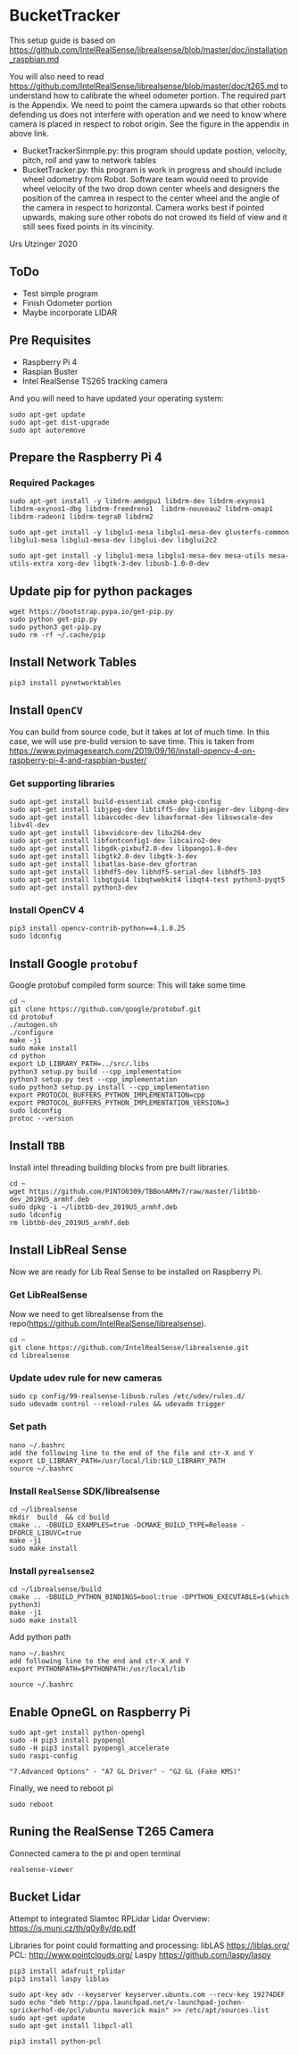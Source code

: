 # BucketTracker

This setup guide is based on https://github.com/IntelRealSense/librealsense/blob/master/doc/installation_raspbian.md

You will also need to read 
https://github.com/IntelRealSense/librealsense/blob/master/doc/t265.md
to understand how to calibrate the wheel odometer portion. The required part is the Appendix. We need to point the camera upwards so that other robots defending us does not interfere with operation and we need to know where camera is placed in respect to robot origin. See the figure in the appendix in above link.

- BucketTrackerSinmple.py: this program should update postion, velocity, pitch, roll and yaw to network tables
- BucketTracker.py: this program is work in progress and should include wheel odometry from Robot. Software team would need to provide wheel velocity of the two drop down center wheels and designers the position of the camrea in respect to the center wheel and the angle of the camera in respect to horizontal. Camera works best if pointed upwards, making sure other robots do not crowed its field of view and it still sees fixed points in its vincinity. 

Urs Utzinger 2020

## ToDo
- Test simple program
- Finish Odometer portion
- Maybe incorporate LIDAR

## Pre Requisites
- Raspberry Pi 4
- Raspian Buster
- Intel RealSense TS265 tracking camera

And you will need to have updated your operating system:
```
sudo apt-get update
sudo apt-get dist-upgrade
sudo apt autoremove
```

## Prepare the Raspberry Pi 4

### Required Packages
```
sudo apt-get install -y libdrm-amdgpu1 libdrm-dev libdrm-exynos1 libdrm-exynos1-dbg libdrm-freedreno1  libdrm-nouveau2 libdrm-omap1 libdrm-radeon1 libdrm-tegra0 libdrm2

sudo apt-get install -y libglu1-mesa libglu1-mesa-dev glusterfs-common libglu1-mesa libglu1-mesa-dev libglui-dev libglui2c2

sudo apt-get install -y libglu1-mesa libglu1-mesa-dev mesa-utils mesa-utils-extra xorg-dev libgtk-3-dev libusb-1.0-0-dev
```

## Update pip for python packages
```
wget https://bootstrap.pypa.io/get-pip.py
sudo python get-pip.py
sudo python3 get-pip.py
sudo rm -rf ~/.cache/pip
```

## Install Network Tables
```
pip3 install pynetworktables
```

## Install `OpenCV`
You can build from source code, but it takes at lot of much time. In this case, we will use pre-build version to save time.
This is taken from https://www.pyimagesearch.com/2019/09/16/install-opencv-4-on-raspberry-pi-4-and-raspbian-buster/

### Get supporting libraries
```
sudo apt-get install build-essential cmake pkg-config
sudo apt-get install libjpeg-dev libtiff5-dev libjasper-dev libpng-dev
sudo apt-get install libavcodec-dev libavformat-dev libswscale-dev libv4l-dev
sudo apt-get install libxvidcore-dev libx264-dev
sudo apt-get install libfontconfig1-dev libcairo2-dev
sudo apt-get install libgdk-pixbuf2.0-dev libpango1.0-dev
sudo apt-get install libgtk2.0-dev libgtk-3-dev
sudo apt-get install libatlas-base-dev gfortran
sudo apt-get install libhdf5-dev libhdf5-serial-dev libhdf5-103
sudo apt-get install libqtgui4 libqtwebkit4 libqt4-test python3-pyqt5
sudo apt-get install python3-dev
```

### Install OpenCV 4
```
pip3 install opencv-contrib-python==4.1.0.25
sudo ldconfig
```

## Install  Google `protobuf`
Google protobuf compiled form source: This will take some time

```
cd ~
git clone https://github.com/google/protobuf.git
cd protobuf
./autogen.sh
./configure
make -j1
sudo make install
cd python
export LD_LIBRARY_PATH=../src/.libs
python3 setup.py build --cpp_implementation 
python3 setup.py test --cpp_implementation
sudo python3 setup.py install --cpp_implementation
export PROTOCOL_BUFFERS_PYTHON_IMPLEMENTATION=cpp
export PROTOCOL_BUFFERS_PYTHON_IMPLEMENTATION_VERSION=3
sudo ldconfig
protoc --version
```

## Install `TBB`
Install intel threading building blocks from pre built libraries.

```
cd ~
wget https://github.com/PINTO0309/TBBonARMv7/raw/master/libtbb-dev_2019U5_armhf.deb
sudo dpkg -i ~/libtbb-dev_2019U5_armhf.deb
sudo ldconfig
rm libtbb-dev_2019U5_armhf.deb
```

## Install LibReal Sense
Now we are ready for Lib Real Sense to be installed on Raspberry Pi.

### Get LibRealSense
Now we need to get librealsense from the repo(https://github.com/IntelRealSense/librealsense).
```
cd ~
git clone https://github.com/IntelRealSense/librealsense.git
cd librealsense
```

### Update udev rule for new cameras
```
sudo cp config/99-realsense-libusb.rules /etc/udev/rules.d/ 
sudo udevadm control --reload-rules && udevadm trigger 

```

### Set path
```
nano ~/.bashrc
add the following line to the end of the file and ctr-X and Y
export LD_LIBRARY_PATH=/usr/local/lib:$LD_LIBRARY_PATH
source ~/.bashrc
```

### Install `RealSense` SDK/librealsense
```
cd ~/librealsense
mkdir  build  && cd build
cmake .. -DBUILD_EXAMPLES=true -DCMAKE_BUILD_TYPE=Release -DFORCE_LIBUVC=true
make -j1
sudo make install
```

### Install `pyrealsense2`
```
cd ~/librealsense/build
cmake .. -DBUILD_PYTHON_BINDINGS=bool:true -DPYTHON_EXECUTABLE=$(which python3)
make -j1
sudo make install
```

Add python path
```
nano ~/.bashrc
add following line to the end and ctr-X and Y
export PYTHONPATH=$PYTHONPATH:/usr/local/lib

source ~/.bashrc
```

## Enable OpneGL on Raspberry Pi
```
sudo apt-get install python-opengl
sudo -H pip3 install pyopengl
sudo -H pip3 install pyopengl_accelerate
sudo raspi-config

"7.Advanced Options" - "A7 GL Driver" - "G2 GL (Fake KMS)"
```

Finally, we  need to reboot pi
```
sudo reboot
```

## Runing the RealSense T265 Camera
Connected camera to the pi and open terminal
```
realsense-viewer
```

## Bucket Lidar
Attempt to integrated Slamtec RPLidar
Lidar Overview: https://is.muni.cz/th/q0y8y/dp.pdf

Libraries for point could formatting and processing:
libLAS https://liblas.org/
PCL: http://www.pointclouds.org/
Laspy https://github.com/laspy/laspy

```
pip3 install adafruit_rplidar
pip3 install laspy liblas

sudo apt-key adv --keyserver keyserver.ubuntu.com --recv-key 19274DEF
sudo echo "deb http://ppa.launchpad.net/v-launchpad-jochen-sprickerhof-de/pcl/ubuntu maverick main" >> /etc/apt/sources.list
sudo apt-get update
sudo apt-get install libpcl-all

pip3 install python-pcl
```

